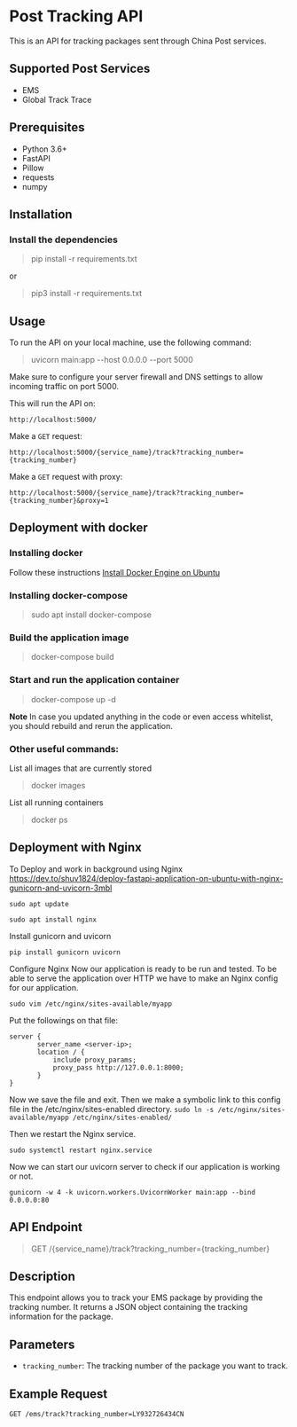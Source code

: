 # Post Tracking API


This is an API for tracking packages sent through China Post services.

## Supported Post Services


-   EMS
-   Global Track Trace


## Prerequisites


-   Python 3.6+
-   FastAPI
-   Pillow
-   requests
-   numpy


## Installation

### Install the dependencies

> pip install -r requirements.txt

or

> pip3 install -r requirements.txt

## Usage


To run the API on your local machine, use the following command: 

> uvicorn main:app --host 0.0.0.0 --port 5000

Make sure to configure your server firewall and DNS settings to allow incoming traffic on port 5000.

This will run the API on:

    http://localhost:5000/


Make a `GET` request:

    http://localhost:5000/{service_name}/track?tracking_number={tracking_number}


Make a `GET` request with proxy:

    http://localhost:5000/{service_name}/track?tracking_number={tracking_number}&proxy=1


Deployment with docker
----------------------

###  Installing docker

Follow these instructions [Install Docker Engine on Ubuntu](https://docs.docker.com/engine/install/ubuntu/)

###  Installing docker-compose

> sudo apt install docker-compose


###  Build the application image

> docker-compose build

###  Start and run the application container

> docker-compose up -d



**Note**
In case you updated anything in the code or even access whitelist, you should rebuild and rerun the application.

### Other useful commands:

List all images that are currently stored
> docker images

List all running containers
> docker ps



Deployment with Nginx
---------------------

To Deploy and work in background using Nginx
https://dev.to/shuv1824/deploy-fastapi-application-on-ubuntu-with-nginx-gunicorn-and-uvicorn-3mbl

`sudo apt update`

`sudo apt install nginx`


Install gunicorn and uvicorn

`pip install gunicorn uvicorn`


Configure Nginx
Now our application is ready to be run and tested. To be able to serve the application over HTTP we have to make an Nginx config for our application.

`sudo vim /etc/nginx/sites-available/myapp`

Put the followings on that file:
```
server {
       server_name <server-ip>;
       location / {
           include proxy_params;
           proxy_pass http://127.0.0.1:8000;
       }
}
```

Now we save the file and exit. Then we make a symbolic link to this config file in the /etc/nginx/sites-enabled directory.
`sudo ln -s /etc/nginx/sites-available/myapp /etc/nginx/sites-enabled/`

Then we restart the Nginx service.

`sudo systemctl restart nginx.service`

Now we can start our uvicorn server to check if our application is working or not.

`gunicorn -w 4 -k uvicorn.workers.UvicornWorker main:app --bind 0.0.0.0:80`




API Endpoint
--------

> GET /{service_name}/track?tracking_number={tracking_number}

Description
-----------

This endpoint allows you to track your EMS package by providing the tracking number. It returns a JSON object containing the tracking information for the package.

Parameters
----------

-   `tracking_number`: The tracking number of the package you want to track.

Example Request
---------------

`GET /ems/track?tracking_number=LY932726434CN`
